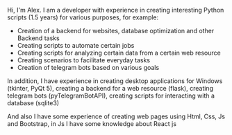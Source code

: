 Hi, I'm Alex. I am a developer with experience in creating interesting Python scripts (1.5 years) for various purposes, for example:
<ul>
    <li>Creation of a backend for websites, database optimization and other Backend tasks</li>
    <li>Creating scripts to automate certain jobs</li>
    <li>Creating scripts for analyzing certain data from a certain web resource</li>
    <li>Creating scenarios to facilitate everyday tasks</li>
    <li>Creation of telegram bots based on various goals</li>
    
</ul>

In addition, I have experience in creating desktop applications for Windows (tkinter, PyQt 5), creating a backend for a web resource (flask), creating telegram bots (pyTelegramBotAPI), creating scripts for interacting with a database (sqlite3)

And also I have some experience of creating web pages using Html, Css, Js and Bootstrap, in Js I have some knowledge about React js


    
    


